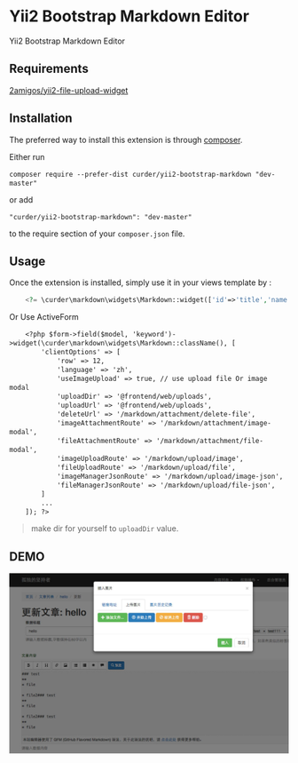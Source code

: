 Yii2 Bootstrap Markdown Editor
==============================
Yii2 Bootstrap Markdown Editor

## Requirements
[2amigos/yii2-file-upload-widget](https://github.com/2amigos/yii2-file-upload-widget)

Installation
------------

The preferred way to install this extension is through [composer](http://getcomposer.org/download/).

Either run

```
composer require --prefer-dist curder/yii2-bootstrap-markdown "dev-master"
```

or add

```
"curder/yii2-bootstrap-markdown": "dev-master"
```

to the require section of your `composer.json` file.


Usage
-----

Once the extension is installed, simply use it in your views template by  :

```php
    <?= \curder\markdown\widgets\Markdown::widget(['id'=>'title','name' => 'title', 'clientOptions'=>['language' => 'zh','row'=>12]])?>
```

Or Use ActiveForm

```
    <?php $form->field($model, 'keyword')->widget(\curder\markdown\widgets\Markdown::className(), [
        'clientOptions' => [
            'row' => 12,
            'language' => 'zh',
            'useImageUpload' => true, // use upload file Or image modal
            'uploadDir' => '@frontend/web/uploads',
            'uploadUrl' => '@frontend/web/uploads',
            'deleteUrl' => '/markdown/attachment/delete-file',
            'imageAttachmentRoute' => '/markdown/attachment/image-modal',
            'fileAttachmentRoute' => '/markdown/attachment/file-modal',
            'imageUploadRoute' => '/markdown/upload/image',
            'fileUploadRoute' => '/markdown/upload/file',
            'imageManagerJsonRoute' => '/markdown/upload/image-json',
            'fileManagerJsonRoute' => '/markdown/upload/file-json',
        ]
        ...
    ]); ?>
```
> make dir for yourself to `uploadDir` value.

## DEMO
![demo](https://raw.githubusercontent.com/curder/yii2-bootstrap-markdown/master/demo.jpg "demo")